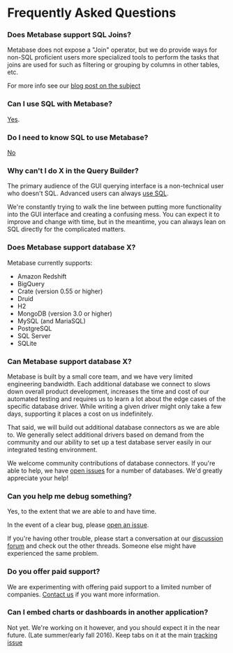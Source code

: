 # Frequently Asked Questions

### Does Metabase support SQL Joins?

Metabase does not expose a "Join" operator, but we do provide ways for non-SQL proficient users more specialized tools to perform the tasks that joins are used for such as filtering or grouping by columns in other tables, etc.

For more info see our [blog post on the subject](http://www.metabase.com/blog/Joins)

### Can I use SQL with Metabase?

[Yes](http://www.metabase.com/docs/latest/users-guide/03-asking-questions.html#using-sql). 


### Do I need to know SQL to use Metabase?
[No](http://www.metabase.com/docs/latest/users-guide/03-asking-questions.html)


### Why can't I do X in the Query Builder?

The primary audience of the GUI querying interface is a non-technical user who doesn't SQL. Advanced users can always [use SQL](http://www.metabase.com/docs/latest/users-guide/03-asking-questions.html#using-sql).

We're constantly trying to walk the line between putting more functionality into the GUI interface and creating a confusing mess. You can expect it to improve and change with time, but in the meantime, you can always lean on SQL directly for the complicated matters.

### Does Metabase support database X?

Metabase currently supports:
* Amazon Redshift
* BigQuery
* Crate (version 0.55 or higher)
* Druid
* H2
* MongoDB (version 3.0 or higher)
* MySQL (and MariaSQL)
* PostgreSQL
* SQL Server
* SQLite 

### Can Metabase support database X?

Metabase is built by a small core team, and we have very limited engineering bandwidth. Each additional database we connect to slows down overall product development, increases the time and cost of our automated testing and requires us to learn a lot about the edge cases of the specific database driver. While writing a given driver might only take a few days, supporting it places a cost on us indefinitely.

That said, we will build out additional database connectors as we are able to. We generally select additional drivers based on demand from the community and our ability to set up a test database server easily in our integrated testing environment. 

We welcome community contributions of database connectors. If you're able to help, we have [open issues](https://github.com/metabase/metabase/labels/Database%20Support) for a number of databases. We'd greatly appreciate your help!

### Can you help me debug something?

Yes, to the extent that we are able to and have time. 

In the event of a clear bug, please [open an issue](https://github.com/metabase/metabase/issues/new).

If you're having other trouble, please start a conversation at our [discussion forum](http://discourse.metabase.com) and check out the other threads. Someone else might have experienced the same problem. 

### Do you offer paid support?

We are experimenting with offering paid support to a limited number of companies. [Contact us](http://www.metabase.com/services/) if you want more information. 

### Can I embed charts or dashboards in another application?

Not yet. We're working on it however, and you should expect it in the near future. (Late summer/early fall 2016). Keep tabs on it at the main [tracking issue](https://github.com/metabase/metabase/issues/1380)